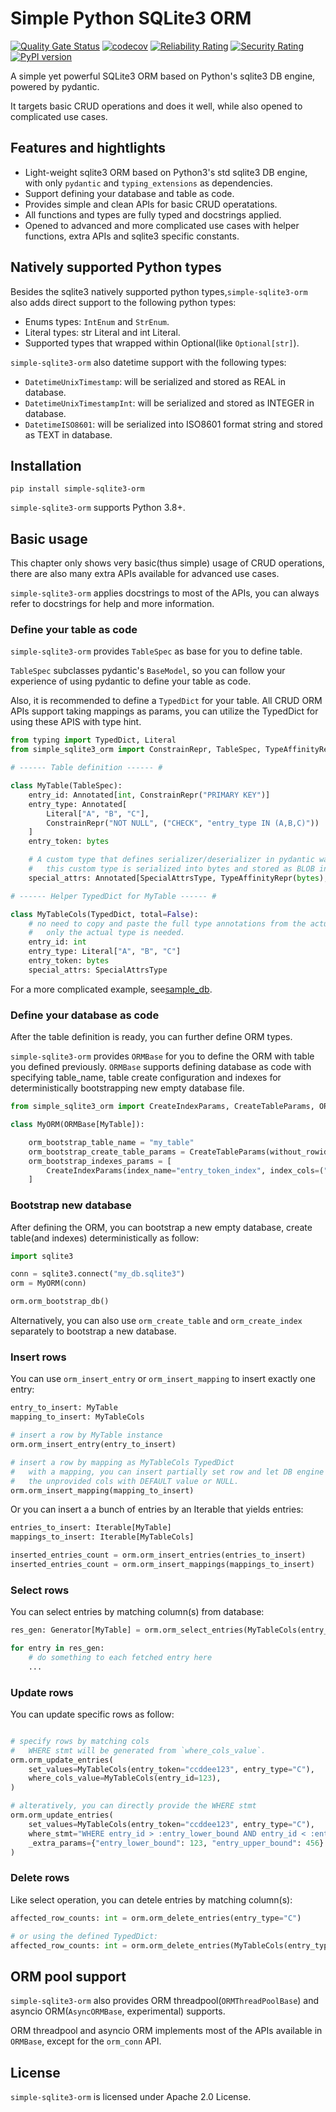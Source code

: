 # Simple Python SQLite3 ORM

[![Quality Gate Status](https://sonarcloud.io/api/project_badges/measure?project=pga2rn_simple-sqlite3-orm&metric=alert_status)](https://sonarcloud.io/summary/new_code?id=pga2rn_simple-sqlite3-orm)
[![codecov](https://codecov.io/gh/pga2rn/simple-sqlite3-orm/graph/badge.svg?token=UAE1NENEG7)](https://codecov.io/gh/pga2rn/simple-sqlite3-orm)
[![Reliability Rating](https://sonarcloud.io/api/project_badges/measure?project=pga2rn_simple-sqlite3-orm&metric=reliability_rating)](https://sonarcloud.io/summary/new_code?id=pga2rn_simple-sqlite3-orm)
[![Security Rating](https://sonarcloud.io/api/project_badges/measure?project=pga2rn_simple-sqlite3-orm&metric=security_rating)](https://sonarcloud.io/summary/new_code?id=pga2rn_simple-sqlite3-orm)
[![PyPI version](https://badge.fury.io/py/simple-sqlite3-orm.svg)](https://badge.fury.io/py/simple-sqlite3-orm)

A simple yet powerful SQLite3 ORM based on Python's sqlite3 DB engine, powered by pydantic.

It targets basic CRUD operations and does it well, while also opened to complicated use cases.

## Features and hightlights

- Light-weight sqlite3 ORM based on Python3's std sqlite3 DB engine, with only `pydantic` and `typing_extensions` as dependencies.
- Support defining your database and table as code.
- Provides simple and clean APIs for basic CRUD operatations.
- All functions and types are fully typed and docstrings applied.
- Opened to advanced and more complicated use cases with helper functions, extra APIs and sqlite3 specific constants.

## Natively supported Python types

Besides the sqlite3 natively supported python types,`simple-sqlite3-orm` also adds direct support to the following python types:

- Enums types: `IntEnum` and `StrEnum`.
- Literal types: str Literal and int Literal.
- Supported types that wrapped within Optional(like `Optional[str]`).

`simple-sqlite3-orm` also datetime support with the following types:

- `DatetimeUnixTimestamp`: will be serialized and stored as REAL in database.
- `DatetimeUnixTimestampInt`: will be serialized and stored as INTEGER in database.
- `DatetimeISO8601`: will be serialized into ISO8601 format string and stored as TEXT in database.

## Installation

```shell
pip install simple-sqlite3-orm
```

`simple-sqlite3-orm` supports Python 3.8+.

## Basic usage

This chapter only shows very basic(thus simple) usage of CRUD operations, there are also many extra APIs available for advanced use cases.

`simple-sqlite3-orm` applies docstrings to most of the APIs, you can always refer to docstrings for help and more information.

### Define your table as code

`simple-sqlite3-orm` provides `TableSpec` as base for you to define table.

`TableSpec` subclasses pydantic's `BaseModel`, so you can follow your experience of using pydantic to define your table as code.

Also, it is recommended to define a `TypedDict` for your table. All CRUD ORM APIs support taking mappings as params, you can utilize the TypedDict for using these APIS with type hint.

```python
from typing import TypedDict, Literal
from simple_sqlite3_orm import ConstrainRepr, TableSpec, TypeAffinityRepr

# ------ Table definition ------ #

class MyTable(TableSpec):
    entry_id: Annotated[int, ConstrainRepr("PRIMARY KEY")]
    entry_type: Annotated[
        Literal["A", "B", "C"],
        ConstrainRepr("NOT NULL", ("CHECK", "entry_type IN (A,B,C)"))
    ]
    entry_token: bytes

    # A custom type that defines serializer/deserializer in pydantic way,
    #   this custom type is serialized into bytes and stored as BLOB in database.
    special_attrs: Annotated[SpecialAttrsType, TypeAffinityRepr(bytes), ConstrainRepr("NOT NULL")]

# ------ Helper TypedDict for MyTable ------ #

class MyTableCols(TypedDict, total=False):
    # no need to copy and paste the full type annotations from the actual TableSpec,
    #   only the actual type is needed.
    entry_id: int
    entry_type: Literal["A", "B", "C"]
    entry_token: bytes
    special_attrs: SpecialAttrsType
```

For a more complicated example, see[sample_db](tests/sample_db).

### Define your database as code

After the table definition is ready, you can further define ORM types.

`simple-sqlite3-orm` provides `ORMBase` for you to define the ORM with table you defined previously.
`ORMBase` supports defining database as code with specifying table_name, table create configuration and indexes for deterministically bootstrapping new empty database file.

```python
from simple_sqlite3_orm import CreateIndexParams, CreateTableParams, ORMBase

class MyORM(ORMBase[MyTable]):

    orm_bootstrap_table_name = "my_table"
    orm_bootstrap_create_table_params = CreateTableParams(without_rowid=True)
    orm_bootstrap_indexes_params = [
        CreateIndexParams(index_name="entry_token_index", index_cols=("entry_token",))
    ]
```

### Bootstrap new database

After defining the ORM, you can bootstrap a new empty database, create table(and indexes) deterministically as follow:

```python
import sqlite3

conn = sqlite3.connect("my_db.sqlite3")
orm = MyORM(conn)

orm.orm_bootstrap_db()
```

Alternatively, you can also use `orm_create_table` and `orm_create_index` separately to bootstrap a new database.

### Insert rows

You can use `orm_insert_entry` or `orm_insert_mapping` to insert exactly one entry:

```python
entry_to_insert: MyTable
mapping_to_insert: MyTableCols

# insert a row by MyTable instance
orm.orm_insert_entry(entry_to_insert)

# insert a row by mapping as MyTableCols TypedDict
#   with a mapping, you can insert partially set row and let DB engine fill
#   the unprovided cols with DEFAULT value or NULL.
orm.orm_insert_mapping(mapping_to_insert)
```

Or you can insert a a bunch of entries by an Iterable that yields entries:

```python
entries_to_insert: Iterable[MyTable]
mappings_to_insert: Iterable[MyTableCols]

inserted_entries_count = orm.orm_insert_entries(entries_to_insert)
inserted_entries_count = orm.orm_insert_mappings(mappings_to_insert)
```

### Select rows

You can select entries by matching column(s) from database:

```python
res_gen: Generator[MyTable] = orm.orm_select_entries(MyTableCols(entry_type="A", entry_token=b"abcdef"))

for entry in res_gen:
    # do something to each fetched entry here
    ...
```

### Update rows

You can update specific rows as follow:

```python

# specify rows by matching cols
#   WHERE stmt will be generated from `where_cols_value`.
orm.orm_update_entries(
    set_values=MyTableCols(entry_token="ccddee123", entry_type="C"),
    where_cols_value=MyTableCols(entry_id=123),
)

# alteratively, you can directly provide the WHERE stmt
orm.orm_update_entries(
    set_values=MyTableCols(entry_token="ccddee123", entry_type="C"),
    where_stmt="WHERE entry_id > :entry_lower_bound AND entry_id < :entry_upper_bound",
    _extra_params={"entry_lower_bound": 123, "entry_upper_bound": 456}
)
```

### Delete rows

Like select operation, you can detele entries by matching column(s):

```python
affected_row_counts: int = orm.orm_delete_entries(entry_type="C")

# or using the defined TypedDict:
affected_row_counts: int = orm.orm_delete_entries(MyTableCols(entry_type="C"))
```

## ORM pool support

`simple-sqlite3-orm` also provides ORM threadpool(`ORMThreadPoolBase`) and asyncio ORM(`AsyncORMBase`, experimental) supports.

ORM threadpool and asyncio ORM implements most of the APIs available in `ORMBase`, except for the `orm_conn` API.

## License

`simple-sqlite3-orm` is licensed under Apache 2.0 License.
